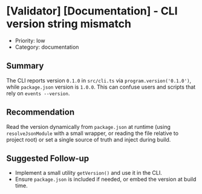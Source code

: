 # [Validator] [Documentation] - CLI version string mismatch

- Priority: low
- Category: documentation

## Summary
The CLI reports version `0.1.0` in `src/cli.ts` via `program.version('0.1.0')`, while `package.json` version is `1.0.0`. This can confuse users and scripts that rely on `events --version`.

## Recommendation
Read the version dynamically from `package.json` at runtime (using `resolveJsonModule` with a small wrapper, or reading the file relative to project root) or set a single source of truth and inject during build.

## Suggested Follow-up
- Implement a small utility `getVersion()` and use it in the CLI.
- Ensure `package.json` is included if needed, or embed the version at build time.
